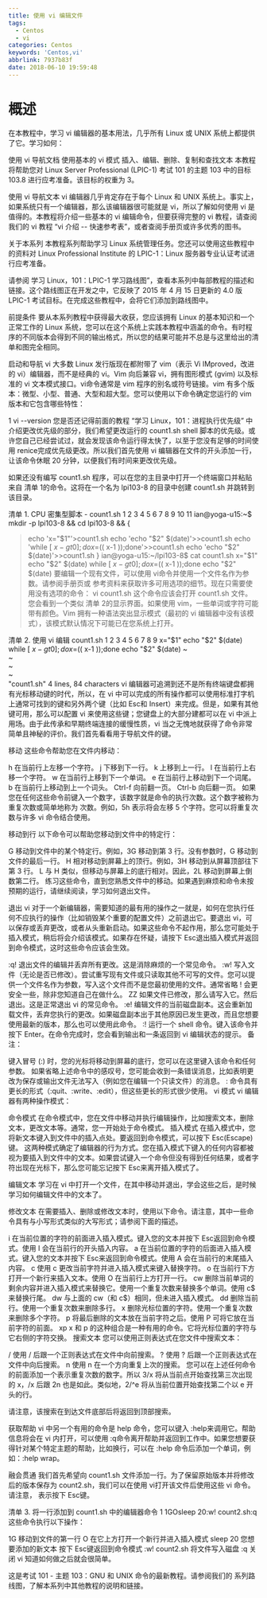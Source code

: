 ```yaml
---
title: 使用 vi 编辑文件
tags:
  - Centos
  - vi
categories: Centos
keywords: 'Centos,vi'
abbrlink: 7937b83f
date: 2018-06-10 19:59:48
---
```


# 概述
在本教程中，学习 vi 编辑器的基本用法，几乎所有 Linux 或 UNIX 系统上都提供了它。学习如何：

使用 vi 导航文档
使用基本的 vi 模式
插入、编辑、删除、复制和查找文本
本教程将帮助您对 Linux Server Professional (LPIC-1) 考试 101 的主题 103 中的目标 103.8 进行应考准备。该目标的权重为 3。

使用 vi 导航文本
vi 编辑器几乎肯定存在于每个 Linux 和 UNIX 系统上。事实上，如果系统只有一个编辑器，那么该编辑器很可能就是 vi，所以了解如何使用 vi 是值得的。本教程将介绍一些基本的 vi 编辑命令，但要获得完整的 vi 教程，请查阅我们的 vi 教程 “vi 介绍 -- 快速参考表”，或者查阅手册页或许多优秀的图书。
 <!-- more -->
关于本系列
本教程系列帮助学习 Linux 系统管理任务。您还可以使用这些教程中的资料对 Linux Professional Institute 的 LPIC-1：Linux 服务器专业认证考试进行应考准备。

请参阅 学习 Linux，101：LPIC-1 学习路线图”，查看本系列中每部教程的描述和链接。这个路线图正在开发之中，它反映了 2015 年 4 月 15 日更新的 4.0 版 LPIC-1 考试目标。在完成这些教程中，会将它们添加到路线图中。

前提条件
要从本系列教程中获得最大收获，您应该拥有 Linux 的基本知识和一个正常工作的 Linux 系统，您可以在这个系统上实践本教程中涵盖的命令。有时程序的不同版本会得到不同的输出格式，所以您的结果可能并不总是与这里给出的清单和图完全相同。

启动和导航 vi
大多数 Linux 发行版现在都附带了 vim（表示 Vi IMproved，改进的 vi）编辑器，而不是经典的 vi。Vim 向后兼容 vi，拥有图形模式 (gvim) 以及标准的 vi 文本模式接口。vi命令通常是 vim 程序的别名或符号链接。vim 有多个版本：微型、小型、普通、大型和超大型。您可以使用以下命令确定您运行的 vim 版本和它包含哪些特性：

1
vi --version
您是否还记得前面的教程 “学习 Linux，101：进程执行优先级” 中介绍更改优先级的部分，我们希望更改运行的 count1.sh shell 脚本的优先级。或许您自己已经尝试过，就会发现该命令运行得太快了，以至于您没有足够的时间使用 renice完成优先级更改。所以我们首先使用 vi 编辑器在文件的开头添加一行，让该命令休眠 20 分钟，以便我们有时间来更改优先级。

如果还没有编写 count1.sh 程序，可以在您的主目录中打开一个终端窗口并粘贴来自 清单 1的命令。这将在一个名为 lpi103-8 的目录中创建 count1.sh 并跳转到该目录。

清单 1. CPU 密集型脚本 - count1.sh
1
2
3
4
5
6
7
8
9
10
11
ian@yoga-u15:~$ mkdir -p lpi103-8 && cd lpi103-8 && {
> echo 'x="$1"'>count1.sh
> echo 'echo "$2" $(date)'>>count1.sh
> echo 'while [ $x -gt 0 ]; do x=$(( x-1 ));done'>>count1.sh
> echo 'echo "$2" $(date)'>>count1.sh
> }
ian@yoga-u15:~/lpi103-8$ cat count1.sh
x="$1"
echo "$2" $(date) 
while [ $x -gt 0 ]; do x=$(( x-1 ));done 
echo "$2" $(date)
要编辑一个现有文件，可以使用 vi命令并使用一个文件名作为参数。请参阅手册页或 参考资料来获取许多可用选项的细节。现在只需要使用没有选项的命令：
vi count1.sh
这个命令应该会打开 count1.sh 文件。您会看到一个类似 清单 2的显示界面。如果使用 vim，一些单词或字符可能带有颜色。Vim 拥有一种语法突出显示模式（最初的 vi 编辑器中没有该模式），该模式默认情况下可能已在您系统上打开。

清单 2. 使用 vi 编辑 count1.sh
1
2
3
4
5
6
7
8
9
x="$1"
 echo "$2" $(date) 
 while [ $x -gt 0 ]; do x=$(( x-1 ));done 
 echo "$2" $(date) 
 ~                                                                                 
 ~                                                                                 
 ~                                                                                 
 ~                                                                                 
"count1.sh" 4 lines, 84 characters
vi 编辑器可追溯到还不是所有终端键盘都拥有光标移动键的时代，所以，在 vi 中可以完成的所有操作都可以使用标准打字机上通常可找到的键和另外两个键（比如 Esc和 Insert）来完成。但是，如果有其他键可用，那么可以配置 vi 来使用这些键；您键盘上的大部分建都可以在 vi 中派上用场。由于此传承和早期终端连接的缓慢性质，vi 当之无愧地就获得了命令非常简单且神秘的评价。我们首先看看用于导航文件的键。

移动
这些命令帮助您在文件内移动：

h
在当前行上左移一个字符。
j
下移到下一行。
k
上移到上一行。
l
在当前行上右移一个字符。
w
在当前行上移到下一个单词。
e
在当前行上移动到下一个词尾。
b
在当前行上移动到上一个词头。
Ctrl-f
向前翻一页。
Ctrl-b
向后翻一页。
如果您在任何这些命令前键入一个数字，该数字就是命令的执行次数。这个数字被称为 重复次数或简单地称为 次数。例如，5h 表示将会左移 5 个字符。您可以将重复次数与许多 vi 命令结合使用。

移动到行
以下命令可以帮助您移动到文件中的特定行：

G
移动到文件中的某个特定行。例如，3G 移动到第 3 行。没有参数时，G 移动到文件的最后一行。
H
相对移动到屏幕上的顶行。例如，3H 移动到从屏幕顶部往下第 3 行。
L
与 H 类似，但移动与屏幕上的底行相对。因此，2L 移动到屏幕上倒数第二行。
练习这些命令，直到您熟悉文件中的移动。如果遇到麻烦和命令未按预期的运行，请继续阅读，学习如何退出文件。

退出 vi
对于一个新编辑器，需要知道的最有用的操作之一就是，如何在您执行任何不应执行的操作（比如销毁某个重要的配置文件）之前退出它。要退出 vi，可以保存或丢弃更改，或者从头重新启动。如果这些命令不起作用，那么您可能处于插入模式，稍后将会介绍该模式。如果存在怀疑，请按下 Esc退出插入模式并返回到命令模式，这时这些命令应该会生效。

:q!
退出文件的编辑并丢弃所有更改。这是消除麻烦的一个常见命令。
:w!
写入文件（无论是否已修改）。尝试重写现有文件或只读取其他不可写的文件。您可以提供一个文件名作为参数，写入这个文件而不是您最初使用的文件。通常省略 ! 会更安全一些，除非您知道自己在做什么。
ZZ
如果文件已修改，那么请写入它。然后退出。这是正常退出 vi 的常见命令。
:e!
编辑文件的当前磁盘副本。这会重新加载文件，丢弃您执行的更改。如果磁盘副本出于其他原因已发生更改，而且您想要使用最新的版本，那么也可以使用此命令。
:!
运行一个 shell 命令。键入该命令并按下 Enter。在命令完成时，您会看到输出和一条返回到 vi 编辑状态的提示。
备注：

键入冒号 (:) 时，您的光标将移动到屏幕的底行，您可以在这里键入该命令和任何参数。
如果省略上述命令中的感叹号，您可能会收到一条错误消息，比如表明更改为保存或输出文件无法写入（例如您在编辑一个只读文件）的消息。
: 命令具有更长的形式（:quit、:write、:edit），但这些更长的形式很少使用。
vi 模式
vi 编辑器有两种操作模式：

命令模式
在命令模式中，您在文件中移动并执行编辑操作，比如搜索文本，删除文本，更改文本等。通常，您一开始处于命令模式。
插入模式
在插入模式中，您将新文本键入到文件中的插入点处。要返回到命令模式，可以按下 Esc(Escape) 键。
这两种模式确定了编辑器的行为方式。您在插入模式下键入的任何内容都被视为要插入到文件中的文本。如果尝试键入一个命令但没有得到任何结果，或者字符出现在光标下，那么您可能忘记按下 Esc来离开插入模式了。

编辑文本
学习在 vi 中打开一个文件，在其中移动并退出，学会这些之后，是时候学习如何编辑文件中的文本了。

修改文本
在需要插入、删除或修改文本时，使用以下命令。请注意，其中一些命令具有与小写形式类似的大写形式；请参阅下面的描述。

i
在当前位置的字符的前面进入插入模式。键入您的文本并按下 Esc返回到命令模式。使用 I 会在当前行的开头插入内容。
a
在当前位置的字符的后面进入插入模式。键入您的文本并按下 Esc来返回到命令模式。使用 A 会在当前行的末尾插入内容。
c
使用 c 更改当前字符并进入插入模式来键入替换字符。
o
在当前行下方打开一个新行来插入文本。使用 O 在当前行上方打开一行。
cw
删除当前单词的剩余内容并进入插入模式来替换它。使用一个重复次数来替换多个单词。使用 c$ 来替换行尾。
dw
与上面的 cw（和 c$）相同，但未进入插入模式。
dd
删除当前行。使用一个重复次数来删除多行。
x
删除光标位置的字符。使用一个重复次数来删除多个字符。
p
将最后删除的文本放在当前字符之后。使用 P 可将它放在当前字符的前面。
xp
x 和 p 的这种组合是一种有用的命令。它将光标位置的字符与它右侧的字符交换。
搜索文本
您可以使用正则表达式在您文件中搜索文本：

/
使用 / 后跟一个正则表达式在文件中向前搜索。
?
使用 ? 后跟一个正则表达式在文件中向后搜索。
n
使用 n 在一个方向重复上次的搜索。
您可以在上述任何命令的前面添加一个表示重复次数的数字。所以 3/x 将从当前点开始查找第三次出现的 x，/x 后跟 2n 也是如此。类似地，2/^e 将从当前位置开始查找第二个以 e 开头的行。

请注意，该搜索在到达文件底部后将返回到顶部搜索。

获取帮助
vi 中另一个有用的命令是 help 命令，您可以键入 :help来调用它。帮助信息将会在 vi 内打开，可以使用 :q命令离开帮助并返回到工作中。如果您想要获得针对某个特定主题的帮助，比如换行，可以在 :help 命令后添加一个单词，例如：:help wrap。

融会贯通
我们首先希望向 count1.sh 文件添加一行。为了保留原始版本并将修改后的版本保存为 count2.sh，我们可以在使用 vi打开该文件后使用这些 vi 命令。请注意，<Esc> 表示按下 Esc键。

清单 3. 将一行添加到 count1.sh 中的编辑器命令
1
1GOsleep 20<Esc>:w! count2.sh:q
这些命令执行以下操作：

1G
移动到文件的第一行
O
在它上方打开一个新行并进入插入模式
sleep 20
您想要添加的新文本
<Esc>
按下 Esc键返回到命令模式
:w! count2.sh
将文件写入磁盘
:q
关闭 vi
知道如何做之后就会很简单。

这是考试 101 - 主题 103：GNU 和 UNIX 命令的最新教程。请参阅我们的 系列路线图，了解本系列中其他教程的说明和链接。




